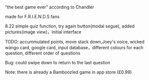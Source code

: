 "the best game ever" according to Chandler 

made for F.R.I.E.N.D.S fans

8.22 simple quiz function, try again button(modal segue), added pictures(image view)，initial interface

TODO: accummulated points, move stack down,Joey's voice, wicked wango card, google card, input database，different colours for each question, different order of questions

Bug: could swipe down to return to the last question

Note: there is already a Bamboozled game in app store (£0.99)
